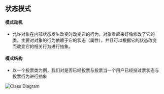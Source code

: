 ## 状态模式

#### 模式动机

* 允许对象在内部状态发生改变时改变它的行为，对象看起来好像修改了它的类。主要对对象的行为依赖于它的状态（属性），并且可以根据它的状态改变而改变它的相关行为进行抽象。

#### 模式结构

* 以一个投票类为例，我们对是否已经投票与投票当一个用户已经投过票状态与投票行为进行抽象

![Class Diagram](http://www.plantuml.com/plantuml/proxy?src=https://raw.githubusercontent.com/yueyangtian/Design-pattern/master/UML/state.puml)